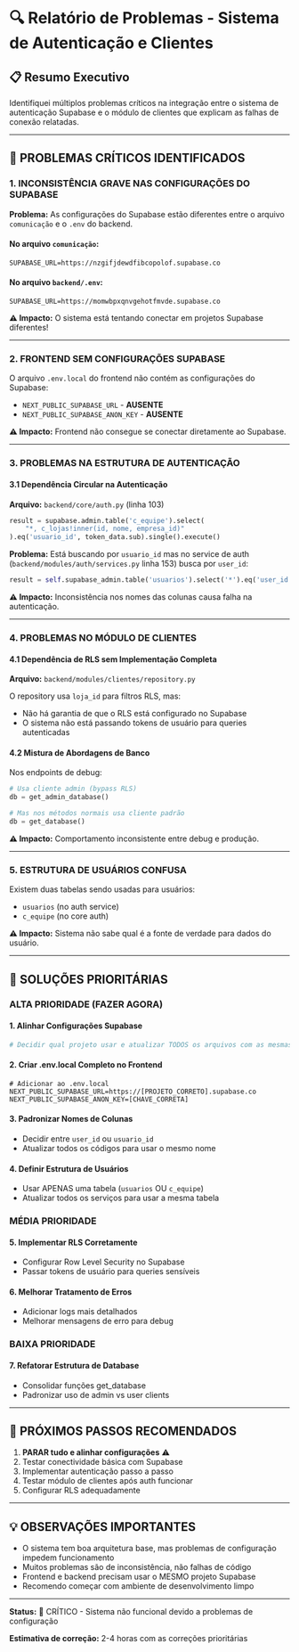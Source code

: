 # 🔍 Relatório de Problemas - Sistema de Autenticação e Clientes

## 📋 Resumo Executivo

Identifiquei múltiplos problemas críticos na integração entre o sistema de autenticação Supabase e o módulo de clientes que explicam as falhas de conexão relatadas.

---

## 🚨 **PROBLEMAS CRÍTICOS IDENTIFICADOS**

### 1. **INCONSISTÊNCIA GRAVE NAS CONFIGURAÇÕES DO SUPABASE**

**Problema:** As configurações do Supabase estão diferentes entre o arquivo `comunicação` e o `.env` do backend.

#### **No arquivo `comunicação`:**
```
SUPABASE_URL=https://nzgifjdewdfibcopolof.supabase.co
```

#### **No arquivo `backend/.env`:**
```
SUPABASE_URL=https://momwbpxqnvgehotfmvde.supabase.co
```

**⚠️ Impacto:** O sistema está tentando conectar em projetos Supabase diferentes!

---

### 2. **FRONTEND SEM CONFIGURAÇÕES SUPABASE**

O arquivo `.env.local` do frontend não contém as configurações do Supabase:
- `NEXT_PUBLIC_SUPABASE_URL` - **AUSENTE**
- `NEXT_PUBLIC_SUPABASE_ANON_KEY` - **AUSENTE**

**⚠️ Impacto:** Frontend não consegue se conectar diretamente ao Supabase.

---

### 3. **PROBLEMAS NA ESTRUTURA DE AUTENTICAÇÃO**

#### **3.1 Dependência Circular na Autenticação**

**Arquivo:** `backend/core/auth.py` (linha 103)
```python
result = supabase.admin.table('c_equipe').select(
    "*, c_lojas!inner(id, nome, empresa_id)"
).eq('usuario_id', token_data.sub).single().execute()
```

**Problema:** Está buscando por `usuario_id` mas no service de auth (`backend/modules/auth/services.py` linha 153) busca por `user_id`:

```python
result = self.supabase_admin.table('usuarios').select('*').eq('user_id', user_id).single().execute()
```

**⚠️ Impacto:** Inconsistência nos nomes das colunas causa falha na autenticação.

---

### 4. **PROBLEMAS NO MÓDULO DE CLIENTES**

#### **4.1 Dependência de RLS sem Implementação Completa**

**Arquivo:** `backend/modules/clientes/repository.py`

O repository usa `loja_id` para filtros RLS, mas:
- Não há garantia de que o RLS está configurado no Supabase
- O sistema não está passando tokens de usuário para queries autenticadas

#### **4.2 Mistura de Abordagens de Banco**

Nos endpoints de debug:
```python
# Usa cliente admin (bypass RLS)
db = get_admin_database()

# Mas nos métodos normais usa cliente padrão
db = get_database()
```

**⚠️ Impacto:** Comportamento inconsistente entre debug e produção.

---

### 5. **ESTRUTURA DE USUÁRIOS CONFUSA**

Existem duas tabelas sendo usadas para usuários:
- `usuarios` (no auth service)
- `c_equipe` (no core auth)

**⚠️ Impacto:** Sistema não sabe qual é a fonte de verdade para dados do usuário.

---

## 🔧 **SOLUÇÕES PRIORITÁRIAS**

### **ALTA PRIORIDADE (FAZER AGORA)**

#### 1. **Alinhar Configurações Supabase**
```bash
# Decidir qual projeto usar e atualizar TODOS os arquivos com as mesmas configs
```

#### 2. **Criar .env.local Completo no Frontend**
```env
# Adicionar ao .env.local
NEXT_PUBLIC_SUPABASE_URL=https://[PROJETO_CORRETO].supabase.co
NEXT_PUBLIC_SUPABASE_ANON_KEY=[CHAVE_CORRETA]
```

#### 3. **Padronizar Nomes de Colunas**
- Decidir entre `user_id` ou `usuario_id`
- Atualizar todos os códigos para usar o mesmo nome

#### 4. **Definir Estrutura de Usuários**
- Usar APENAS uma tabela (`usuarios` OU `c_equipe`)
- Atualizar todos os serviços para usar a mesma tabela

### **MÉDIA PRIORIDADE**

#### 5. **Implementar RLS Corretamente**
- Configurar Row Level Security no Supabase
- Passar tokens de usuário para queries sensíveis

#### 6. **Melhorar Tratamento de Erros**
- Adicionar logs mais detalhados
- Melhorar mensagens de erro para debug

### **BAIXA PRIORIDADE**

#### 7. **Refatorar Estrutura de Database**
- Consolidar funções get_database
- Padronizar uso de admin vs user clients

---

## 📝 **PRÓXIMOS PASSOS RECOMENDADOS**

1. **PARAR tudo e alinhar configurações** ⚠️
2. Testar conectividade básica com Supabase
3. Implementar autenticação passo a passo
4. Testar módulo de clientes após auth funcionar
5. Configurar RLS adequadamente

---

## 💡 **OBSERVAÇÕES IMPORTANTES**

- O sistema tem boa arquitetura base, mas problemas de configuração impedem funcionamento
- Muitos problemas são de inconsistência, não falhas de código
- Frontend e backend precisam usar o MESMO projeto Supabase
- Recomendo começar com ambiente de desenvolvimento limpo

---

**Status:** 🔴 CRÍTICO - Sistema não funcional devido a problemas de configuração

**Estimativa de correção:** 2-4 horas com as correções prioritárias 